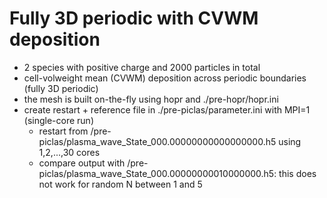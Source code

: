 # Fully 3D periodic with CVWM deposition
- 2 species with positive charge and 2000 particles in total
- cell-volweight mean (CVWM) deposition across periodic boundaries (fully 3D periodic)
- the mesh is built on-the-fly using hopr and ./pre-hopr/hopr.ini
- create restart + reference file in ./pre-piclas/parameter.ini with MPI=1 (single-core run)
  - restart from /pre-piclas/plasma_wave_State_000.00000000000000000.h5 using 1,2,...,30 cores
  - compare output with /pre-piclas/plasma_wave_State_000.00000000010000000.h5: this does not work for random N between 1 and 5

